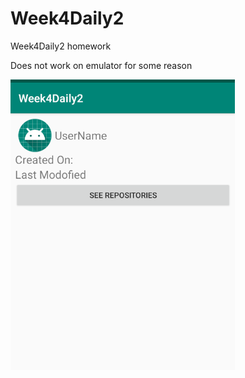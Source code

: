 # Week4Daily2
Week4Daily2 homework


Does not work on emulator for some reason

![Image](https://raw.githubusercontent.com/MikhailKashtaevMobileApps/Week4Daily2/master/app/src/main/assets/Week4Daily2.PNG)
